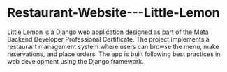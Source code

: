 # Restaurant-Website---Little-Lemon
Little Lemon is a Django web application designed as part of the Meta Backend Developer Professional Certificate. The project implements a restaurant management system where users can browse the menu, make reservations, and place orders. The app is built following best practices in web development using the Django framework.
